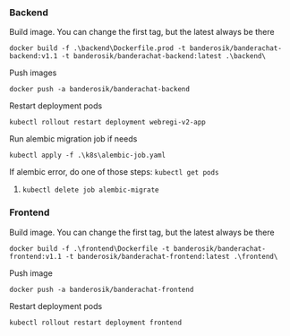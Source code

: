 ### Backend

Build image. You can change the first tag, but the latest always be there
```
docker build -f .\backend\Dockerfile.prod -t banderosik/banderachat-backend:v1.1 -t banderosik/banderachat-backend:latest .\backend\
```

Push images
```
docker push -a banderosik/banderachat-backend
```

Restart deployment pods
```
kubectl rollout restart deployment webregi-v2-app 
```

Run alembic migration job if needs
```
kubectl apply -f .\k8s\alembic-job.yaml 
```

If alembic error, do one of those steps:
```kubectl get pods```
1. ```kubectl delete job alembic-migrate```

### Frontend
Build image. You can change the first tag, but the latest always be there
```
docker build -f .\frontend\Dockerfile -t banderosik/banderachat-frontend:v1.1 -t banderosik/banderachat-frontend:latest .\frontend\
```

Push image
```
docker push -a banderosik/banderachat-frontend
```

Restart deployment pods
```
kubectl rollout restart deployment frontend
```
